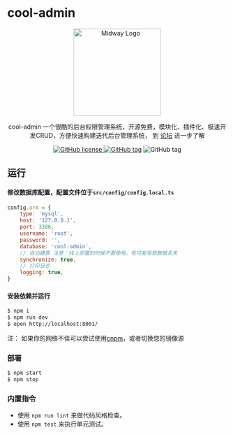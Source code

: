 # cool-admin

<p align="center">
  <a href="https://midwayjs.org/" target="blank"><img src="https://admin.cool-js.com/logo.png" width="200" alt="Midway Logo" /></a>
</p>

<p align="center">cool-admin 一个很酷的后台权限管理系统，开源免费，模块化、插件化、极速开发CRUD，方便快速构建迭代后台管理系统，
到 <a href="https://bbs.cool-js.com" target="_blank">论坛</a> 进一步了解
<p align="center">
    <a href="https://github.com/cool-team-official/cool-admin-midway/blob/master/LICENSE" target="_blank"><img src="https://img.shields.io/badge/license-MIT-green?style=flat-square" alt="GitHub license" />
    <a href=""><img src="https://img.shields.io/github/package-json/v/cool-team-official/cool-admin-midway?style=flat-square" alt="GitHub tag"></a>
    <img src="https://img.shields.io/github/last-commit/cool-team-official/cool-admin-midway?style=flat-square" alt="GitHub tag"></a>
</p>

<!-- 在此次添加使用文档 -->



## 运行

#### 修改数据库配置，配置文件位于`src/config/config.local.ts`

```js
config.orm = {
    type: 'mysql',
    host: '127.0.0.1',
    port: 3306,
    username: 'root',
    password: '',
    database: 'cool-admin',
    // 自动建表 注意：线上部署的时候不要使用，有可能导致数据丢失
    synchronize: true,
    // 打印日志
    logging: true,
}
```

#### 安装依赖并运行

```bash
$ npm i
$ npm run dev
$ open http://localhost:8001/
```

注： 如果你的网络不佳可以尝试使用[cnpm](https://developer.aliyun.com/mirror/NPM?from=tnpm)，或者切换您的镜像源

### 部署

```bash
$ npm start
$ npm stop
```

### 内置指令

- 使用 `npm run lint` 来做代码风格检查。
- 使用 `npm test` 来执行单元测试。


[midway]: https://midwayjs.org
